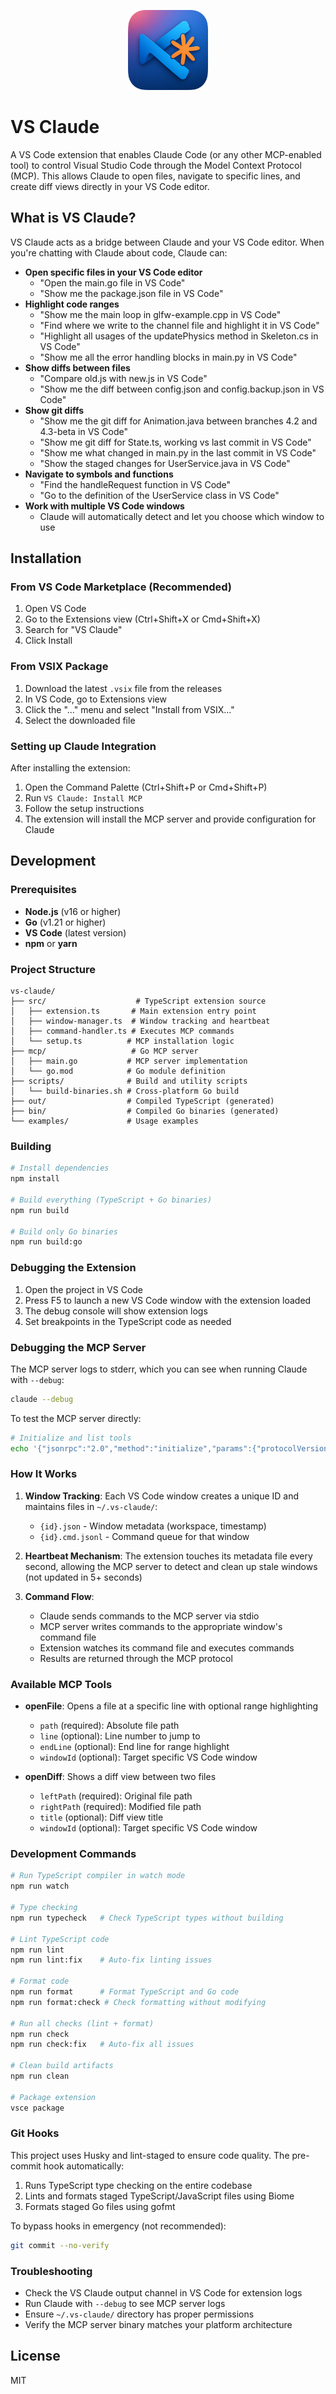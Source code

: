 <p align="center">
  <img src="logo.png" alt="VS Claude Logo" width="128" height="128">
</p>

# VS Claude

A VS Code extension that enables Claude Code (or any other MCP-enabled tool) to control Visual Studio Code through the Model Context Protocol (MCP). This allows Claude to open files, navigate to specific lines, and create diff views directly in your VS Code editor.

## What is VS Claude?

VS Claude acts as a bridge between Claude and your VS Code editor. When you're chatting with Claude about code, Claude can:
- **Open specific files in your VS Code editor**
  - "Open the main.go file in VS Code"
  - "Show me the package.json file in VS Code"
- **Highlight code ranges**
  - "Show me the main loop in glfw-example.cpp in VS Code"
  - "Find where we write to the channel file and highlight it in VS Code"
  - "Highlight all usages of the updatePhysics method in Skeleton.cs in VS Code"
  - "Show me all the error handling blocks in main.py in VS Code"
- **Show diffs between files**
  - "Compare old.js with new.js in VS Code"
  - "Show me the diff between config.json and config.backup.json in VS Code"
- **Show git diffs**
  - "Show me the git diff for Animation.java between branches 4.2 and 4.3-beta in VS Code"
  - "Show me git diff for State.ts, working vs last commit in VS Code"
  - "Show me what changed in main.py in the last commit in VS Code"
  - "Show the staged changes for UserService.java in VS Code"
- **Navigate to symbols and functions**
  - "Find the handleRequest function in VS Code"
  - "Go to the definition of the UserService class in VS Code"
- **Work with multiple VS Code windows**
  - Claude will automatically detect and let you choose which window to use

## Installation

### From VS Code Marketplace (Recommended)

1. Open VS Code
2. Go to the Extensions view (Ctrl+Shift+X or Cmd+Shift+X)
3. Search for "VS Claude"
4. Click Install

### From VSIX Package

1. Download the latest `.vsix` file from the releases
2. In VS Code, go to Extensions view
3. Click the "..." menu and select "Install from VSIX..."
4. Select the downloaded file

### Setting up Claude Integration

After installing the extension:

1. Open the Command Palette (Ctrl+Shift+P or Cmd+Shift+P)
2. Run `VS Claude: Install MCP`
3. Follow the setup instructions
4. The extension will install the MCP server and provide configuration for Claude

## Development

### Prerequisites

- **Node.js** (v16 or higher)
- **Go** (v1.21 or higher)
- **VS Code** (latest version)
- **npm** or **yarn**

### Project Structure

```
vs-claude/
├── src/                    # TypeScript extension source
│   ├── extension.ts       # Main extension entry point
│   ├── window-manager.ts  # Window tracking and heartbeat
│   ├── command-handler.ts # Executes MCP commands
│   └── setup.ts          # MCP installation logic
├── mcp/                   # Go MCP server
│   ├── main.go           # MCP server implementation
│   └── go.mod            # Go module definition
├── scripts/              # Build and utility scripts
│   └── build-binaries.sh # Cross-platform Go build
├── out/                  # Compiled TypeScript (generated)
├── bin/                  # Compiled Go binaries (generated)
└── examples/             # Usage examples

```

### Building

```bash
# Install dependencies
npm install

# Build everything (TypeScript + Go binaries)
npm run build

# Build only Go binaries
npm run build:go
```

### Debugging the Extension

1. Open the project in VS Code
2. Press F5 to launch a new VS Code window with the extension loaded
3. The debug console will show extension logs
4. Set breakpoints in the TypeScript code as needed

### Debugging the MCP Server

The MCP server logs to stderr, which you can see when running Claude with `--debug`:

```bash
claude --debug
```

To test the MCP server directly:

```bash
# Initialize and list tools
echo '{"jsonrpc":"2.0","method":"initialize","params":{"protocolVersion":"2024-11-05"},"id":1}' | ./bin/mcp-server-darwin-arm64
```

### How It Works

1. **Window Tracking**: Each VS Code window creates a unique ID and maintains files in `~/.vs-claude/`:
   - `{id}.json` - Window metadata (workspace, timestamp)
   - `{id}.cmd.jsonl` - Command queue for that window

2. **Heartbeat Mechanism**: The extension touches its metadata file every second, allowing the MCP server to detect and clean up stale windows (not updated in 5+ seconds)

3. **Command Flow**:
   - Claude sends commands to the MCP server via stdio
   - MCP server writes commands to the appropriate window's command file
   - Extension watches its command file and executes commands
   - Results are returned through the MCP protocol

### Available MCP Tools

- **openFile**: Opens a file at a specific line with optional range highlighting
  - `path` (required): Absolute file path
  - `line` (optional): Line number to jump to
  - `endLine` (optional): End line for range highlight
  - `windowId` (optional): Target specific VS Code window

- **openDiff**: Shows a diff view between two files
  - `leftPath` (required): Original file path
  - `rightPath` (required): Modified file path
  - `title` (optional): Diff view title
  - `windowId` (optional): Target specific VS Code window

### Development Commands

```bash
# Run TypeScript compiler in watch mode
npm run watch

# Type checking
npm run typecheck   # Check TypeScript types without building

# Lint TypeScript code
npm run lint
npm run lint:fix    # Auto-fix linting issues

# Format code
npm run format      # Format TypeScript and Go code
npm run format:check # Check formatting without modifying

# Run all checks (lint + format)
npm run check
npm run check:fix   # Auto-fix all issues

# Clean build artifacts
npm run clean

# Package extension
vsce package
```

### Git Hooks

This project uses Husky and lint-staged to ensure code quality. The pre-commit hook automatically:

1. Runs TypeScript type checking on the entire codebase
2. Lints and formats staged TypeScript/JavaScript files using Biome
3. Formats staged Go files using gofmt

To bypass hooks in emergency (not recommended):
```bash
git commit --no-verify
```

### Troubleshooting

- Check the VS Claude output channel in VS Code for extension logs
- Run Claude with `--debug` to see MCP server logs
- Ensure `~/.vs-claude/` directory has proper permissions
- Verify the MCP server binary matches your platform architecture

## License

MIT